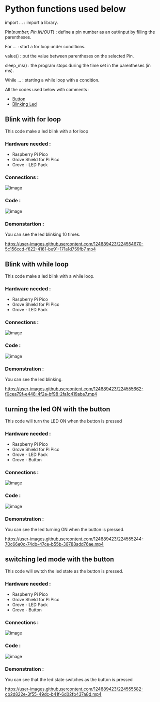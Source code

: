# Python functions used below

import ... : import a library.

Pin(*number, Pin.IN/OUT*) : define a pin number as an out/input by filling the parentheses.

For ... : start a for loop under conditions.

value() : put the value between parentheses on the selected Pin.

sleep_ms() : the program stops during the time set in the parentheses (in ms).

While ... : starting a while loop with a condition.


All the codes used below with comments : 

- [Button](Button.py)
- [Blinking Led](BlinkingLed.py)

## Blink with for loop 

This code make a led blink with a for loop

### Hardware needed :

- Raspberry Pi Pico 
- Grove Shield for Pi Pico
- Grove - LED Pack

### Connections : 

![image](https://user-images.githubusercontent.com/124889423/224554496-e7a73aaf-a442-4259-b2e4-17e7d6b2d574.png)

### Code : 

![image](https://user-images.githubusercontent.com/124889423/224554582-ea6712ea-4db8-4829-a1d5-6d502a1aab2c.png)

### Demonstartion : 

You can see the led blinking 10 times.

https://user-images.githubusercontent.com/124889423/224554670-5c156ccd-f622-4161-be91-171a1d759fb7.mp4



## Blink with while loop 

This code make a led blink with a while loop.

### Hardware needed : 

- Raspberry Pi Pico 
- Grove Shield for Pi Pico
- Grove - LED Pack

### Connections :

![image](https://user-images.githubusercontent.com/124889423/224554496-e7a73aaf-a442-4259-b2e4-17e7d6b2d574.png)

### Code : 

![image](https://user-images.githubusercontent.com/124889423/224554834-388e3665-0fef-4c9c-8691-e9aa50b8c452.png)

### Demonstration : 

You can see the led blinking.

https://user-images.githubusercontent.com/124889423/224555662-f0cea79f-e448-4f2a-bf98-2fa1c419aba7.mp4


## turning the led ON with the button

This code will turn the LED ON when the button is pressed

### Hardware needed : 

- Raspberry Pi Pico 
- Grove Shield for Pi Pico
- Grove - LED Pack
- Grove - Button

### Connections : 

![image](https://user-images.githubusercontent.com/124889423/224555145-b1f8e41c-6669-4ab6-ac34-4cdc2017dc78.png)

### Code : 

![image](https://user-images.githubusercontent.com/124889423/224555189-96ddc008-4f8a-4ce1-8bf7-87e50ce46cb5.png)

### Demonstration : 

You can see the led turning ON when the button is pressed.

https://user-images.githubusercontent.com/124889423/224555244-70c66e0c-74db-47ce-b55b-36788add76ae.mp4



## switching led mode with the button

This code will switch the led state as the button is pressed.

### Hardware needed : 

- Raspberry Pi Pico 
- Grove Shield for Pi Pico
- Grove - LED Pack
- Grove - Button

### Connections : 

![image](https://user-images.githubusercontent.com/124889423/224555145-b1f8e41c-6669-4ab6-ac34-4cdc2017dc78.png)

### Code : 

![image](https://user-images.githubusercontent.com/124889423/224555477-44408286-886a-4eed-87cb-5d997f3fc48b.png)

### Demonstration : 

You can see that the led state switches as the button is pressed

https://user-images.githubusercontent.com/124889423/224555582-cb2d822e-3f55-49dc-b41f-6d02fb437a8d.mp4
